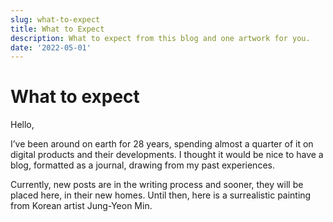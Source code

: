 ```yaml
---
slug: what-to-expect 
title: What to Expect
description: What to expect from this blog and one artwork for you.
date: '2022-05-01'
---
```


# What to expect

Hello,

I’ve been around on earth for 28 years, spending almost a quarter of it on digital products and their developments. I thought it would be nice to have a blog, formatted as a journal, drawing from my past experiences. 

Currently, new posts are in the writing process and sooner, they will be placed here, in their new homes. Until then, here is a surrealistic painting from Korean artist Jung-Yeon Min.

